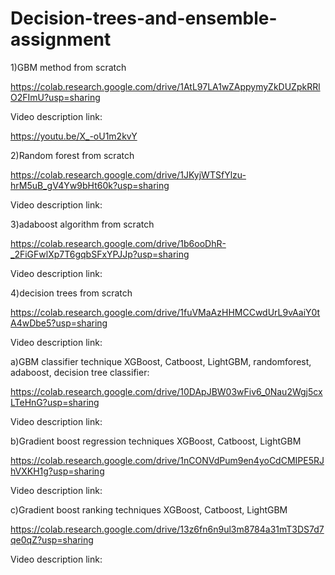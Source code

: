 # Decision-trees-and-ensemble-assignment
1)GBM method from scratch

https://colab.research.google.com/drive/1AtL97LA1wZAppymyZkDUZpkRRlO2FImU?usp=sharing

Video description link:

https://youtu.be/X_-oU1m2kvY

2)Random forest from scratch

https://colab.research.google.com/drive/1JKyjWTSfYlzu-hrM5uB_gV4Yw9bHt60k?usp=sharing

Video description link:

3)adaboost algorithm from scratch

https://colab.research.google.com/drive/1b6ooDhR-_2FiGFwlXp7T6gqbSFxYPJJp?usp=sharing

Video description link:

4)decision trees from scratch

https://colab.research.google.com/drive/1fuVMaAzHHMCCwdUrL9vAaiY0tA4wDbe5?usp=sharing

Video description link:

a)GBM classifier technique XGBoost, Catboost, LightGBM, randomforest, adaboost, decision tree classifier:

https://colab.research.google.com/drive/10DApJBW03wFiv6_0Nau2Wgj5cxLTeHnG?usp=sharing

Video description link:

b)Gradient boost regression techniques XGBoost, Catboost, LightGBM

https://colab.research.google.com/drive/1nCONVdPum9en4yoCdCMIPE5RJhVXKH1g?usp=sharing

Video description link:

c)Gradient boost ranking techniques XGBoost, Catboost, LightGBM

https://colab.research.google.com/drive/13z6fn6n9ul3m8784a31mT3DS7d7qe0qZ?usp=sharing

Video description link:
